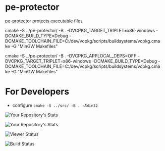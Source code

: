 # pe-protector
pe-protector protects executable files

cmake -S ../pe-protector/ -B .  -DVCPKG_TARGET_TRIPLET=x86-windows -DCMAKE_BUILD_TYPE=Debug -DCMAKE_TOOLCHAIN_FILE=C:/dev/vcpkg/scripts/buildsystems/vcpkg.cmake -G "MinGW Makefiles"

cmake -S ../pe-protector/ -B . -DVCPKG_APPLOCAL_DEPS=OFF  -DVCPKG_TARGET_TRIPLET=x86-windows -DCMAKE_BUILD_TYPE=Debug -DCMAKE_TOOLCHAIN_FILE=C:/dev/vcpkg/scripts/buildsystems/vcpkg.cmake -G "MinGW Makefiles"

# For Developers
- configure `cmake -S ../src/ -B . -AWin32`

![Your Repository's Stats](https://github-readme-stats.vercel.app/api?username=atsahikian&show_icons=true)

![Your Repository's Stats](https://github-readme-stats.vercel.app/api/top-langs/?username=atsahikian&theme=blue-green)

![Viewer Status](https://komarev.com/ghpvc/?username=atsahikian)

![Build Status](https://travis-ci.com/ATsahikian/pe-protector.svg?branch=master)
